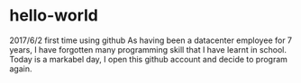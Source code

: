 # hello-world
2017/6/2 first time using github
As having been a datacenter employee for 7 years, I have forgotten many programming skill that I have learnt in  school. Today is a markabel day, I open this github account and decide to program again.
